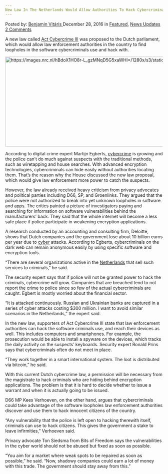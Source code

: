 ```yaml
---
New Law In The Netherlands Would Allow Authorities To Hack Cybercriminals
---
```

<article class="post-listing post-17193 post type-post status-publish format-standard has-post-thumbnail hentry  tag-authorities tag-cybercriminals tag-hack tag-law tag-netherlands">
    <div class="post-inner">
        <span>Posted by: <a href="https://www.deepdotweb.com/author/benjaminvi/" title="">Benjamin Vitáris </a></span>
    <span>December 28, 2016</span>
    <span>in <a href="https://www.deepdotweb.com/category/deepdot-news/" rel="category tag">Featured</a>, <a href="https://www.deepdotweb.com/category/news-updates/" rel="category tag">News Updates</a></span>
    <span><a href="https://www.deepdotweb.com/2016/12/28/new-law-netherlands-allow-authorities-hack-cybercriminals/#comments">2 Comments</a></span>
    </p>
    <div class="clear"></div>
    <div class="entry">
    <p>A new law called <a href="https://www.nrc.nl/nieuws/2016/12/12/justitie-wil-nu-terughacken-5768571-a1536344">Act Cybercrime III</a> was proposed to the Dutch parliament, which would allow law enforcement authorities in the country to find loopholes in the software cybercriminals use and hack with.</p>
    <p><img class="wp-image-17199 aligncenter" src="https://www.deepdotweb.com/wp-content/uploads/2016/12/https-images-nrc-nl-hbdox1ho8r-l_gzmnqd5g5xawhi.png" alt="https://images.nrc.nl/hBdoX1HO8r-L_gzMNqD5G5xaWHI=/1280x/s3/static.nrc.nl/bvhw/files/2016/12/data7452593.png" width="908" height="288" srcset="https://www.deepdotweb.com/wp-content/uploads/2016/12/https-images-nrc-nl-hbdox1ho8r-l_gzmnqd5g5xawhi.png 1280w, https://www.deepdotweb.com/wp-content/uploads/2016/12/https-images-nrc-nl-hbdox1ho8r-l_gzmnqd5g5xawhi-300x95.png 300w, https://www.deepdotweb.com/wp-content/uploads/2016/12/https-images-nrc-nl-hbdox1ho8r-l_gzmnqd5g5xawhi-1024x325.png 1024w" sizes="(max-width: 908px) 100vw, 908px" /></p>
    <p>According to digital crime expert Martijn Egberts, <a href="https://www.deepdotweb.com/tag/cybercrime/">cybercrime</a> is growing and the police can’t do much against suspects with the traditional methods, such as wiretapping and house searches. With advanced encryption technologies, cybercriminals can hide easily without authorities locating them. That’s the reason why the House discussed the new law proposal, which would give law enforcement more power to catch the suspects.</p>
    <p>However, the law already received heavy criticism from privacy advocates and political parties including D66, SP, and Groenlinks. They argued that the police were not authorized to break into yet unknown loopholes in software and apps. The critics painted a picture of investigators paying and searching for information on software vulnerabilities behind the manufacturers’ back. They said that the whole internet will become a less safe place if police participate in weakening encryption applications.</p>
    <p><a id="post-17193-_gjdgxs"></a> A research conducted by an accounting and consulting firm, Deloitte, shows that Dutch companies and the government lose about 10 billion euros per year due to <a href="https://www.deepdotweb.com/tag/cyber/">cyber</a> attacks. According to Egberts, cybercriminals on the dark web can remain anonymous easily by using specific software and encryption tools.</p>
    <p>&#8220;There are several organizations active in the <a href="https://www.deepdotweb.com/tag/netherlands/">Netherlands</a> that sell such services to criminals,&#8221; he said.</p>
    <p>The security expert says that if police will not be granted power to hack the criminals, cybercrime will grow. Companies that are breached tend to not report the crime to police since so few of the actual cybercriminals are caught. Egbert is mostly worried about the financial sector.</p>
    <p>&#8220;It is attacked continuously. Russian and Ukrainian banks are captured in a series of cyber attacks costing $300 million. I want to avoid similar scenarios in the Netherlands,&#8221; the expert said.</p>
    <p>In the new law, supporters of Act Cybercrime III state that law enforcement authorities can hack the software criminals use, and reach their devices as well. This includes computers and smartphones. For example, the prosecution would be able to install a spyware on the devices, which tracks the daily activity on the suspects’ keyboards. Security expert Ronald Prins says that cybercriminals often do not meet in place.</p>
    <p>&#8220;They work together in a smart international system. The loot is distributed via bitcoin,&#8221; he said.</p>
    <p>With this current Dutch cybercrime law, a permission will be necessary from the magistrate to hack criminals who are hiding behind encryption applications. The problem is that it is hard to decide whether to issue a warrant and when it is actually going to be issued.</p>
    <p>D66 MP Kees Verhoeven, on the other hand, argues that cybercriminals could take advantage of the software loopholes law enforcement authorities discover and use them to hack innocent citizens of the country.</p>
    <p>&#8220;Any vulnerability that the police is left open to hacking therewith itself, criminals can use to hack citizens. This gives the government a stake to leave infirmities,” Verhoeven said.</p>
    <p>Privacy advocate Ton Siedsma from Bits of Freedom says the vulnerabilities in the cyber world should not be abused but fixed as soon as possible.</p>
    <p>&#8220;You aim for a market where weak spots to be repaired as soon as possible,&#8221; he said. &#8220;Now, shadowy companies could earn a lot of money with this trade. The government should stay away from this.&#8221;</p>
    </div>
    <span style="display:none"><a href="https://www.deepdotweb.com/tag/authorities/" rel="tag">authorities</a> <a href="https://www.deepdotweb.com/tag/cybercriminals/" rel="tag">cybercriminals</a> <a href="https://www.deepdotweb.com/tag/hack/" rel="tag">hack</a> <a href="https://www.deepdotweb.com/tag/law/" rel="tag">law</a> <a href="https://www.deepdotweb.com/tag/netherlands/" rel="tag">netherlands</a></span> <span style="display:none" class="updated">2016-12-28</span>
    <div style="display:none" class="vcard author" itemprop="author" itemscope itemtype="http://schema.org/Person"><strong class="fn" itemprop="name"><a href="https://www.deepdotweb.com/author/benjaminvi/" title="Posts by Benjamin Vitáris" rel="author">Benjamin Vitáris</a></strong></div>
    </div>
</article>

